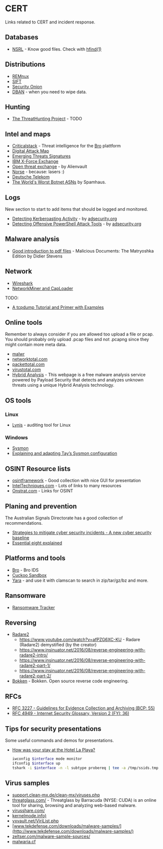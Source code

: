 # CERT

Links related to CERT and incident response.

## Databases

* [NSRL](http://www.nsrl.nist.gov/Downloads.htm) - Know good files. Check with [hfind(1)](https://www.sleuthkit.org/sleuthkit/man/hfind.html)

## Distributions

* [REMnux](https://remnux.org)
* [SIFT](https://digital-forensics.sans.org/community/downloads/)
* [Security Onion](https://securityonion.net)
* [DBAN](http://dban.org/) - when you need to wipe data.

## Hunting

* [The ThreatHunting Project](https://github.com/ThreatHuntingProject/ThreatHunting) - TODO

## Intel and maps

* [Criticalstack](https://intel.criticalstack.com/) - Threat intelligence for the [Bro](https://www.bro.org/) plattform
* [Digital Attack Map](http://www.digitalattackmap.com/)
* [Emerging Threats Signatures](http://doc.emergingthreats.net/bin/view/Main/AllRulesets)
* [IBM X-Force Exchange](https://exchange.xforce.ibmcloud.com/)
* [Open threat exchange](https://otx.alienvault.com/) - by Alienvault
* [Norse](http://map.norsecorp.com/) - because: lasers :)
* [Deutsche Telekom](http://www.sicherheitstacho.eu/)
* [The World's Worst Botnet ASNs](https://www.spamhaus.org/statistics/botnet-asn/) by Spamhaus.

## Logs

New section to start to add items that should be logged and monitored.

* [Detecting Kerberoasting Activity](https://adsecurity.org/?p=3458) - by [adsecurity.org](https://adsecurity.org)
* [Detecting Offensive PowerShell Attack Tools](https://adsecurity.org/?p=2604) - by [adsecurity.org](https://adsecurity.org)

## Malware analysis

* [Good introduction to pdf files](https://www.youtube.com/watch?v=ns5rJAPOaso) - Malicious Documents: The Matryoshka Edition by Didier Stevens

## Network

* [Wireshark](https://www.wireshark.org/)
* [NetworkMiner and CapLoader](https://www.netresec.com/)

TODO:

* [A tcpdump Tutorial and Primer with Examples](https://danielmiessler.com/study/tcpdump/)

## Online tools

Remember to always consider if you are allowed too upload a file or pcap. You should probably only upload .pcap files and not .pcapng since they might contain more meta data.

* [malwr](https://malwr.com/)
* [networktotal.com](https://www.networktotal.com/)
* [packettotal.com](https://www.packettotal.com/)
* [virustotal.com](https://www.virustotal.com/)
* [Hybrid Analysis](https://www.hybrid-analysis.com/) - This webpage is a free malware analysis service powered by Payload Security that detects and analyzes unknown threats using a unique Hybrid Analysis technology.

## OS tools

### Linux

* [Lynis](https://cisofy.com/documentation/lynis/) - auditing tool for Linux

### Windows

* [Sysmon](https://technet.microsoft.com/en-us/sysinternals/sysmon )
* [Explaining and adapting Tay’s Sysmon configuration](https://medium.com/@lennartkoopmann/explaining-and-adapting-tays-sysmon-configuration-27d9719a89a8#.xv8jf8tjr)

## OSINT Resource lists

* [osintframework](http://osintframework.com/) - Good collection with nice GUI for presentation
* [IntelTechniques.com](https://inteltechniques.com/intel/menu.html) - Lots of links to many resources
* [Onstrat.com](http://www.onstrat.com/osint/) - Links for OSINT

## Planing and prevention

The Australian Signals Directorate has a good collection of recommendations.

* [Strategies to mitigate cyber security incidents - A new cyber security baseline](https://www.asd.gov.au/infosec/mitigationstrategies.htm)
* [Essential eight explained](http://www.asd.gov.au/publications/protect/essential-eight-explained.htm)

## Platforms and tools

* [Bro](https://bro.org/) - Bro IDS
* [Cuckoo Sandbox](https://www.cuckoosandbox.org/)
* [Yara](https://virustotal.github.io/yara/) - and use it with clamscan to search in zip/tar/gz/bz and more.

## Ransomware

* [Ransomware Tracker](https://ransomwaretracker.abuse.ch/)


## Reversing

* [Radare2](https://github.com/radare/radare2)
    - https://www.youtube.com/watch?v=afPZG6XC-KU - Radare (Radare2) demystified (by the creator)
    - https://www.insinuator.net/2016/08/reverse-engineering-with-radare2-intro/
    - https://www.insinuator.net/2016/08/reverse-engineering-with-radare2-part-1/
    - https://www.insinuator.net/2016/08/reverse-engineering-with-radare2-part-2/
* [Bokken](http://bokken.re/) - Bokken. Open source reverse code engineering.

## RFCs

* [RFC 3227 - Guidelines for Evidence Collection and Archiving (BCP: 55)](https://www.rfc-editor.org/info/rfc3227)
* [RFC 4949 - Internet Security Glossary, Version 2 (FYI: 36)](https://www.rfc-editor.org/info/rfc4949)

## Tips for security presentations

Some useful commands and demos for presentations.

* [How was your stay at the Hotel La Playa?](https://isc.sans.edu/forums/diary/How+was+your+stay+at+the+Hotel+La+Playa/22069/)
    ```bash
    iwconfig $interface mode monitor
    ifconfig $interface up
    tshark -i $interface -n -l subtype probereq | tee -a /tmp/ssids.tmp     # get questins for SSID's
    ```

## Virus samples

* [support.clean-mx.de/clean-mx/viruses.php](http://support.clean-mx.de/clean-mx/viruses.php)
* [threatglass.com/](http://threatglass.com/) - Threatglass by Barracuda (NYSE: CUDA) is an online tool for sharing, browsing and analyzing web-based malware.
* [virusshare.com/](https://virusshare.com/)
* [kernelmode.info)](http://kernelmode.info)
* [vxvault.net/ViriList.php](http://vxvault.net/ViriList.php)
* [www.tekdefense.com/downloads/malware-samples/](http://www.tekdefense.com/downloads/malware-samples/)
* [zeltser.com/malware-sample-sources/](https://zeltser.com/malware-sample-sources/)
* [malwaria.cf](http://108.59.83.152/)

